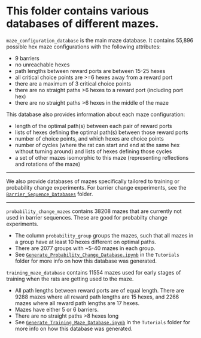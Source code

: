 #  This folder contains various databases of different mazes.

`maze_configuration_database` is the main maze database. It contains 55,896 possible hex maze configurations with the following attributes:
- 9 barriers
- no unreachable hexes
- path lengths between reward ports are between 15-25 hexes
- all critical choice points are >=6 hexes away from a reward port
- there are a maximum of 3 critical choice points
- there are no straight paths >6 hexes to a reward port (including port hex)
- there are no straight paths >6 hexes in the middle of the maze

This database also provides information about each maze configuration:
- length of the optimal path(s) between each pair of reward ports
- lists of hexes defining the optimal path(s) between those reward ports
- number of choice points, and which hexes are choice points
- number of cycles (where the rat can start and end at the same hex without turning around) and lists of hexes defining those cycles
- a set of other mazes isomorphic to this maze (representing reflections and rotations of the maze)

-----

We also provide databases of mazes specifically tailored to training or probability change experiments. For barrier change experiments, see the [`Barrier_Sequence_Databases`](../Barrier_Sequence_Databases/README.md) folder.

-----

`probability_change_mazes` contains 38208 mazes that are currently not used in barrier sequences. These are good for probabilty change experiments.
- The column `probability_group` groups the mazes, such that all mazes in a group have at least 10 hexes different on optimal paths.
- There are 2077 groups with ~5-40 mazes in each group.
- See [`Generate_Probability_Change_Database.ipynb`](../Tutorials/Generate_Probability_Change_Database.ipynb) in the `Tutorials` folder for more info on how this database was generated.

`training_maze_database` contains 11554 mazes used for early stages of training when the rats are getting used to the maze.
- All path lengths between reward ports are of equal length. There are 9288 mazes where all reward path lengths are 15 hexes, and 2266 mazes where all reward path lengths are 17 hexes.
- Mazes have either 5 or 6 barriers.
- There are no straight paths >8 hexes long
- See [`Generate_Training_Maze_Database.ipynb`](../Tutorials/Generate_Training_Maze_Database.ipynb) in the `Tutorials` folder for more info on how this database was generated.